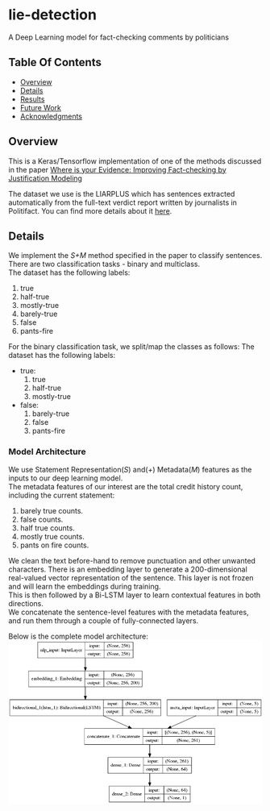 # lie-detection
A Deep Learning model for fact-checking comments by politicians

## Table Of Contents
-  [Overview](#overview)
-  [Details](#details)
-  [Results](#results)
-  [Future Work](#future-work)
-  [Acknowledgments](#acknowledgments)

## Overview
This is a Keras/Tensorflow implementation of one of the methods discussed in the paper [Where is your Evidence: Improving Fact-checking by Justification
Modeling](http://www.cs.columbia.edu/~sdp2137/papers/evidence_paper.pdf)

The dataset we use is the LIARPLUS which has sentences extracted automatically from the full-text verdict report written by journalists in Politifact. You can find more details about it [here](https://github.com/Tariq60/LIAR-PLUS).

## Details
We implement the *S+M* method specified in the paper to classify sentences.
There are two classification tasks - binary and multiclass.  
The dataset has the following labels:
  1. true
  2. half-true
  3. mostly-true
  4. barely-true
  5. false
  6. pants-fire

For the binary classification task, we split/map the classes as follows:
The dataset has the following labels:
  * true:
    1. true
    2. half-true
    3. mostly-true
  * false:
    1. barely-true
    2. false
    3. pants-fire
    
### Model Architecture
We use Statement Representation(_S_) and(_+_) Metadata(_M_) features as the inputs to our deep learning model.  
The metadata features of our interest are the total credit history count, including the current statement:  
1. barely true counts.
2. false counts.
3. half true counts.
4. mostly true counts.
5. pants on fire counts.  

We clean the text before-hand to remove punctuation and other unwanted characters.
There is an embedding layer to generate a 200-dimensional real-valued vector representation of the sentence. This layer is not frozen and will learn the embeddings during training.  
This is then followed by a Bi-LSTM layer to learn contextual features in both directions.  
We concatenate the sentence-level features with the metadata features, and run them through a couple of fully-connected layers.  

Below is the complete model architecture:  
![Model Architecture](https://github.com/dundermiflin/lie-detection/blob/master/figures/nn_model_plot.png)

